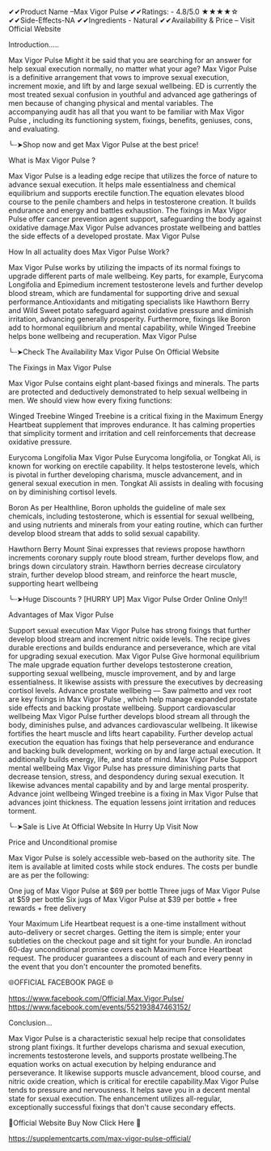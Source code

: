 ✔✔Product Name –Max Vigor Pulse
✔✔Ratings: - 4.8/5.0 ★★★★☆
✔✔Side-Effects-NA
✔✔Ingredients - Natural
✔✔Availability & Price – Visit Official Website




Introduction…..

Max Vigor Pulse Might it be said that you are searching for an answer for help sexual execution normally, no matter what your age? Max Vigor Pulse  is a definitive arrangement that vows to improve sexual execution, increment moxie, and lift by and large sexual wellbeing. ED is currently the most treated sexual confusion in youthful and advanced age gatherings of men because of changing physical and mental variables. The accompanying audit has all that you want to be familiar with Max Vigor Pulse , including its functioning system, fixings, benefits, geniuses, cons, and evaluating.

╰┈➤Shop now and get Max Vigor Pulse at the best price!

What is Max Vigor Pulse ?

Max Vigor Pulse  is a leading edge recipe that utilizes the force of nature to advance sexual execution. It helps male essentialness and chemical equilibrium and supports erectile function.The equation elevates blood course to the penile chambers and helps in testosterone creation. It builds endurance and energy and battles exhaustion. The fixings in Max Vigor Pulse  offer cancer prevention agent support, safeguarding the body against oxidative damage.Max Vigor Pulse  advances prostate wellbeing and battles the side effects of a developed prostate. Max Vigor Pulse


How In all actuality does Max Vigor Pulse Work?

Max Vigor Pulse  works by utilizing the impacts of its normal fixings to upgrade different parts of male wellbeing. Key parts, for example, Eurycoma Longifolia and Epimedium increment testosterone levels and further develop blood stream, which are fundamental for supporting drive and sexual performance.Antioxidants and mitigating specialists like Hawthorn Berry and Wild Sweet potato safeguard against oxidative pressure and diminish irritation, advancing generally prosperity. Furthermore, fixings like Boron add to hormonal equilibrium and mental capability, while Winged Treebine helps bone wellbeing and recuperation. Max Vigor Pulse

╰┈➤Check The Availability Max Vigor Pulse On Official Website

The Fixings in Max Vigor Pulse 

Max Vigor Pulse  contains eight plant-based fixings and minerals. The parts are protected and deductively demonstrated to help sexual wellbeing in men. We should view how every fixing functions:

Winged Treebine
Winged Treebine is a critical fixing in the Maximum Energy Heartbeat supplement that improves endurance. It has calming properties that simplicity torment and irritation and cell reinforcements that decrease oxidative pressure.

Eurycoma Longifolia
Max Vigor Pulse  Eurycoma longifolia, or Tongkat Ali, is known for working on erectile capability. It helps testosterone levels, which is pivotal in further developing charisma, muscle advancement, and in general sexual execution in men. Tongkat Ali assists in dealing with focusing on by diminishing cortisol levels.

Boron
As per Healthline, Boron upholds the guideline of male sex chemicals, including testosterone, which is essential for sexual wellbeing, and using nutrients and minerals from your eating routine, which can further develop blood stream that adds to solid sexual capability.

Hawthorn Berry
Mount Sinai expresses that reviews propose hawthorn increments coronary supply route blood stream, further develops flow, and brings down circulatory strain. Hawthorn berries decrease circulatory strain, further develop blood stream, and reinforce the heart muscle, supporting heart wellbeing

╰┈➤Huge Discounts ? [HURRY UP] Max Vigor Pulse Order Online Only!!

Advantages of Max Vigor Pulse 

Support sexual execution Max Vigor Pulse  has strong fixings that further develop blood stream and increment nitric oxide levels. The recipe gives durable erections and builds endurance and perseverance, which are vital for upgrading sexual execution. Max Vigor Pulse
Give hormonal equilibrium The male upgrade equation further develops testosterone creation, supporting sexual wellbeing, muscle improvement, and by and large essentialness. It likewise assists with pressure the executives by decreasing cortisol levels.
Advance prostate wellbeing — Saw palmetto and vex root are key fixings in Max Vigor Pulse , which help manage expanded prostate side effects and backing prostate wellbeing.
Support cardiovascular wellbeing Max Vigor Pulse  further develops blood stream all through the body, diminishes pulse, and advances cardiovascular wellbeing. It likewise fortifies the heart muscle and lifts heart capability.
Further develop actual execution the equation has fixings that help perseverance and endurance and backing bulk development, working on by and large actual execution. It additionally builds energy, life, and state of mind. Max Vigor Pulse
Support mental wellbeing Max Vigor Pulse  has pressure diminishing parts that decrease tension, stress, and despondency during sexual execution. It likewise advances mental capability and by and large mental prosperity.
Advance joint wellbeing Winged treebine is a fixing in Max Vigor Pulse  that advances joint thickness. The equation lessens joint irritation and reduces torment.

╰┈➤Sale is Live At Official Website In Hurry Up Visit Now

Price and Unconditional promise

Max Vigor Pulse  is solely accessible web-based on the authority site. The item is available at limited costs while stock endures. The costs per bundle are as per the following:

One jug of Max Vigor Pulse  at $69 per bottle
Three jugs of Max Vigor Pulse  at $59 per bottle
Six jugs of Max Vigor Pulse  at $39 per bottle + free rewards + free delivery

Your Maximum Life Heartbeat request is a one-time installment without auto-delivery or secret charges. Getting the item is simple; enter your subtleties on the checkout page and sit tight for your bundle.
An ironclad 60-day unconditional promise covers each Maximum Force Heartbeat request. The producer guarantees a discount of each and every penny in the event that you don't encounter the promoted benefits.

🌐OFFICIAL FACEBOOK PAGE 🌐

https://www.facebook.com/Official.Max.Vigor.Pulse/
https://www.facebook.com/events/552193847463152/

Conclusion…

Max Vigor Pulse  is a characteristic sexual help recipe that consolidates strong plant fixings. It further develops charisma and sexual execution, increments testosterone levels, and supports prostate wellbeing.The equation works on actual execution by helping endurance and perseverance. It likewise supports muscle advancement, blood course, and nitric oxide creation, which is critical for erectile capability.Max Vigor Pulse  tends to pressure and nervousness. It helps save you in a decent mental state for sexual execution. The enhancement utilizes all-regular, exceptionally successful fixings that don't cause secondary effects.

💊Official Website Buy Now Click Here 💊

https://supplementcarts.com/max-vigor-pulse-official/

